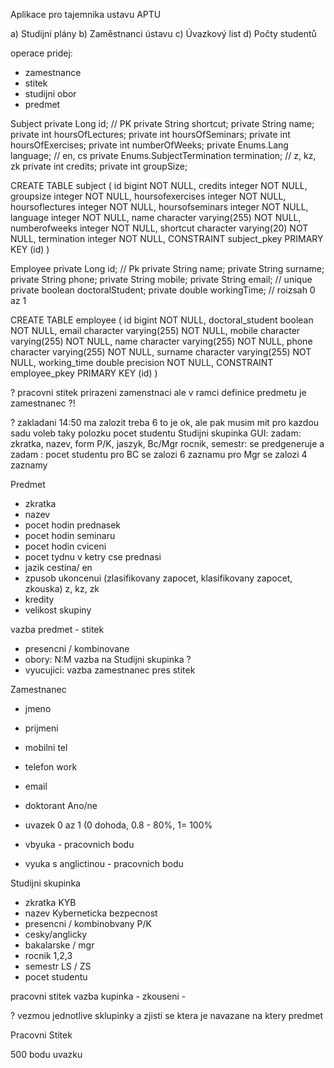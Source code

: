 Aplikace pro tajemnika ustavu
APTU

a) Studijní plány 
b) Zaměstnanci ústavu 
c) Úvazkový list
d) Počty studentů


operace pridej:
 - zamestnance
 - stitek
 - studijni obor
 - predmet

Subject 
    private Long id;   // PK
    private String shortcut;
    private String name;
    private int hoursOfLectures;
    private int hoursOfSeminars;
    private int hoursOfExercises;
    private int numberOfWeeks;
    private Enums.Lang language;  // en, cs
    private Enums.SubjectTermination termination; // z, kz, zk
    private int credits;
    private int groupSize;

CREATE TABLE subject
(
  id bigint NOT NULL,
  credits integer NOT NULL,
  groupsize integer NOT NULL,
  hoursofexercises integer NOT NULL,
  hoursoflectures integer NOT NULL,
  hoursofseminars integer NOT NULL,
  language integer NOT NULL,
  name character varying(255) NOT NULL,
  numberofweeks integer NOT NULL,
  shortcut character varying(20) NOT NULL,
  termination integer NOT NULL,
  CONSTRAINT subject_pkey PRIMARY KEY (id)
)


Employee
    private Long id;     // Pk
    private String name;
    private String surname;
    private String phone;
    private String mobile;
    private String email;       // unique
    private boolean doctoralStudent;
    private double workingTime;  // roizsah 0 az 1

CREATE TABLE employee
(
  id bigint NOT NULL,
  doctoral_student boolean NOT NULL,
  email character varying(255) NOT NULL,
  mobile character varying(255) NOT NULL,
  name character varying(255) NOT NULL,
  phone character varying(255) NOT NULL,
  surname character varying(255) NOT NULL,
  working_time double precision NOT NULL,
  CONSTRAINT employee_pkey PRIMARY KEY (id)
)




? pracovni stitek prirazeni zamenstnaci ale v ramci definice predmetu je zamestnanec ?!

? zakladani 14:50 ma zalozit treba 6 to je ok, ale pak musim mit pro kazdou sadu voleb taky polozku pocet studentu 
Studijni skupinka GUI:
zadam:  zkratka, nazev, form P/K, jaszyk, Bc/Mgr
rocnik, semestr: se predgeneruje a zadam :  pocet studentu
pro BC se zalozi 6 zaznamu pro Mgr se zalozi 4 zaznamy

Predmet
 - zkratka
 - nazev
 - pocet hodin prednasek
 - pocet hodin seminaru
 - pocet hodin cviceni
 - pocet tydnu v ketry cse prednasi
 - jazik cestina/ en
 - zpusob ukoncenui (zlasifikovany zapocet, klasifikovany zapocet, zkouska) z, kz, zk
 - kredity
 - velikost skupiny

vazba predmet - stitek
 - presencni / kombinovane
 - obory: N:M vazba na Studijni skupinka ?
 - vyucujici: vazba zamestnanec pres stitek


Zamestnanec
 - jmeno
 - prijmeni
 - mobilni tel
 - telefon work
 - email
 - doktorant Ano/ne
 - uvazek  0 az 1  (0 dohoda, 0.8 - 80%, 1= 100%

 - vbyuka - pracovnich bodu
 - vyuka s anglictinou - pracovnich bodu


Studijni skupinka
 - zkratka  KYB
 - nazev   Kyberneticka bezpecnost
 - presencni / kombinobvany   P/K
 - cesky/anglicky 
 - bakalarske / mgr 
 - rocnik  1,2,3
 - semestr  LS / ZS
 - pocet studentu



pracovni stitek
 vazba kupinka - 
 zkouseni - 


? vezmou jednotlive sklupinky a zjisti se ktera je navazane na ktery predmet

Pracovni Stitek

500 bodu uvazku
